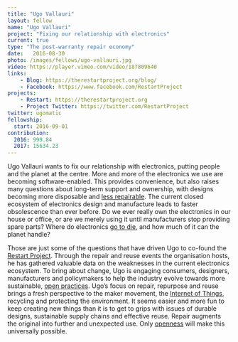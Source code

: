 ```yaml
---
title: "Ugo Vallauri"
layout: fellow
name: "Ugo Vallauri"
project: "Fixing our relationship with electronics"
current: true
type: "The post-warranty repair economy"
date:   2016-08-30
photo: /images/fellows/ugo-vallauri.jpg
video: https://player.vimeo.com/video/187809640
links:
    - Blog: https://therestartproject.org/blog/
    - Facebook: https://www.facebook.com/RestartProject
projects:
    - Restart: https://therestartproject.org
    - Project Twitter: https://twitter.com/RestartProject
twitter: ugomatic
fellowship:
  start: 2016-09-01
contribution:
  2016: 999.84
  2017: 15634.23
---
```

Ugo Vallauri wants to fix our relationship with electronics, putting people and the planet at the centre. More and more of the electronics we use are becoming software-enabled. This provides convenience, but also raises many questions about long-term support and ownership, with designs becoming more disposable and [less repairable](http://www.smithsonianmag.com/innovation/fight-right-repair-180959764/?no-ist). The current closed ecosystem of electronics design and manufacture leads to faster obsolescence than ever before. Do we ever really own the electronics in our house or office, or are we merely using it until manufacturers stop providing spare parts? Where do electronics [go to die](http://www.bbc.co.uk/news/business-35244018), and how much of it can the planet handle?

Those are just some of the questions that have driven Ugo to co-found the [Restart Project](https://therestartproject.org/). Through the repair and reuse events the organisation hosts, he has gathered valuable data on the weaknesses in the current electronics ecosystem. To bring about change, Ugo is engaging consumers, designers, manufacturers and policymakers to help the industry evolve towards more sustainable, [open practices](https://shuttleworthfoundation.org/thinking/2014/05/15/thinking-how-of-open/). Ugo’s focus on repair, repurpose and reuse brings a fresh perspective to the maker movement, the [Internet of Things](https://en.wikipedia.org/wiki/Internet_of_things), recycling and protecting the environment. It seems easier and more fun to keep creating new things than it is to get to grips with issues of durable designs, sustainable supply chains and effective reuse. Repair augments the original into further and unexpected use. Only [openness](https://shuttleworthfoundation.org/thinking/2014/01/15/thinking-openness/) will make this universally possible.
